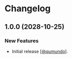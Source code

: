 Changelog
=========

## 1.0.0 (2028-10-25)

### New Features

* Initial release [[@qumundo](https://github.com/qumundo)].
